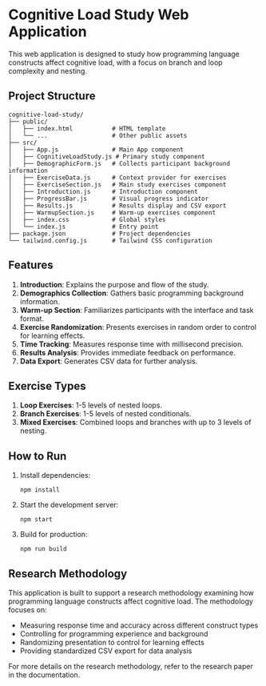 # Cognitive Load Study Web Application

This web application is designed to study how programming language constructs affect cognitive load, with a focus on branch and loop complexity and nesting.

## Project Structure

```
cognitive-load-study/
├── public/
│   ├── index.html           # HTML template
│   └── ...                  # Other public assets
├── src/
│   ├── App.js               # Main App component
│   ├── CognitiveLoadStudy.js # Primary study component
│   ├── DemographicForm.js   # Collects participant background information
│   ├── ExerciseData.js      # Context provider for exercises
│   ├── ExerciseSection.js   # Main study exercises component
│   ├── Introduction.js      # Introduction component
│   ├── ProgressBar.js       # Visual progress indicator
│   ├── Results.js           # Results display and CSV export
│   ├── WarmupSection.js     # Warm-up exercises component
│   ├── index.css            # Global styles
│   └── index.js             # Entry point
├── package.json             # Project dependencies
└── tailwind.config.js       # Tailwind CSS configuration
```

## Features

1. **Introduction**: Explains the purpose and flow of the study.
2. **Demographics Collection**: Gathers basic programming background information.
3. **Warm-up Section**: Familiarizes participants with the interface and task format.
4. **Exercise Randomization**: Presents exercises in random order to control for learning effects.
5. **Time Tracking**: Measures response time with millisecond precision.
6. **Results Analysis**: Provides immediate feedback on performance.
7. **Data Export**: Generates CSV data for further analysis.

## Exercise Types

1. **Loop Exercises**: 1-5 levels of nested loops.
2. **Branch Exercises**: 1-5 levels of nested conditionals.
3. **Mixed Exercises**: Combined loops and branches with up to 3 levels of nesting.

## How to Run

1. Install dependencies:
   ```
   npm install
   ```

2. Start the development server:
   ```
   npm start
   ```

3. Build for production:
   ```
   npm run build
   ```

## Research Methodology

This application is built to support a research methodology examining how programming language constructs affect cognitive load. The methodology focuses on:

- Measuring response time and accuracy across different construct types
- Controlling for programming experience and background
- Randomizing presentation to control for learning effects
- Providing standardized CSV export for data analysis

For more details on the research methodology, refer to the research paper in the documentation.